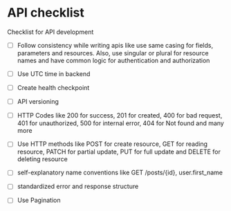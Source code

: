 # API checklist
Checklist for API development

- [ ] Follow consistency while writing apis like use same casing for fields, parameters and resources. Also, use singular or plural for resource names and have common logic for authentication and authorization
- [ ] Use UTC time in backend
- [ ] Create health checkpoint
- [ ] API versioning
- [ ] HTTP Codes like 200 for success, 201 for created, 400 for bad request, 401 for unauthorized, 500 for internal error, 404 for Not found and many more
- [ ] Use HTTP methods like POST for create resource, GET for reading resource, PATCH for partial update, PUT for full update and DELETE for deleting resource
- [ ] self-explanatory name conventions like GET /posts/{id}, user.first_name
- [ ] standardized error and response structure
- [ ] Use Pagination



